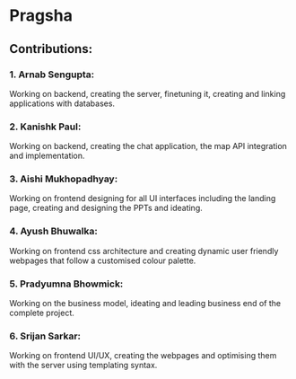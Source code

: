 # Pragsha

## Contributions:
### 1. Arnab Sengupta: 
Working on backend, creating the server, finetuning it, creating and linking applications with databases.
### 2. Kanishk Paul: 
Working on backend, creating the chat application, the map API integration and implementation.
### 3. Aishi Mukhopadhyay:
Working on frontend designing for all UI interfaces including the landing page, creating and designing the PPTs and ideating.
### 4. Ayush Bhuwalka:
Working on frontend css architecture and creating dynamic user friendly webpages that follow a customised colour palette.
### 5. Pradyumna Bhowmick:
Working on the business model, ideating and leading business end of the complete project.
### 6. Srijan Sarkar:
Working on frontend UI/UX, creating the webpages and optimising them with the server using templating syntax.
